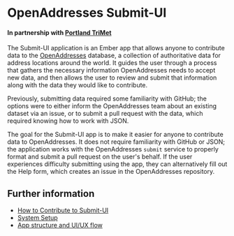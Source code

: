 # OpenAddresses Submit-UI
#### In partnership with [Portland TriMet](https://trimet.org/)

The Submit-UI application is an Ember app that allows anyone to contribute data to the [OpenAddresses](https://openaddresses.io/) database, a collection of authoritative data for address locations around the world. It guides the user through a process that gathers the necessary information OpenAddresses needs to accept new data, and then allows the user to review and submit that information along with the data they would like to contribute.

Previously, submitting data required some familiarity with GitHub; the options were to either inform the OpenAddresses team about an existing dataset via an issue, or to submit a pull request with the data, which required knowing how to work with JSON.

The goal for the Submit-UI app is to make it easier for anyone to contribute data to OpenAddresses. It does not require familiarity with GitHub or JSON; the application works with the OpenAddresses `submit` service to properly format and submit a pull request on the user's behalf. If the user experiences difficulty submitting using the app, they can alternatively fill out the Help form, which creates an issue in the OpenAddresses repository.

## Further information
- [How to Contribute to Submit-UI](CONTRIBUTING.md)
- [System Setup](docs/how-to-run.md)
- [App structure and UI/UX flow](ui-ux-flow.md)


